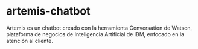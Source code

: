 # artemis-chatbot
Artemis es un chatbot creado con la herramienta Conversation de Watson, plataforma de negocios de Inteligencia Artificial de IBM, enfocado en la atención al cliente.
